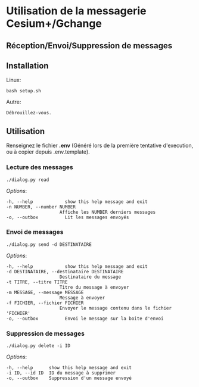 # Utilisation de la messagerie Cesium+/Gchange
## Réception/Envoi/Suppression de messages

## Installation

Linux:
```
bash setup.sh
```

Autre:
```
Débrouillez-vous.
```

## Utilisation

Renseignez le fichier **.env** (Généré lors de la première tentative d'execution, ou à copier depuis .env.template).

### Lecture des messages
```
./dialog.py read
```

_Options_:
```
-h, --help            show this help message and exit
-n NUMBER, --number NUMBER
                    Affiche les NUMBER derniers messages
-o, --outbox          Lit les messages envoyés
```

### Envoi de messages
```
./dialog.py send -d DESTINATAIRE
```

_Options_:
```
-h, --help            show this help message and exit
-d DESTINATAIRE, --destinataire DESTINATAIRE
                    Destinataire du message
-t TITRE, --titre TITRE
                    Titre du message à envoyer
-m MESSAGE, --message MESSAGE
                    Message à envoyer
-f FICHIER, --fichier FICHIER
                    Envoyer le message contenu dans le fichier 'FICHIER'
-o, --outbox          Envoi le message sur la boite d'envoi
```

### Suppression de messages
```
./dialog.py delete -i ID
```

_Options_:
```
-h, --help      show this help message and exit
-i ID, --id ID  ID du message à supprimer
-o, --outbox    Suppression d'un message envoyé
```
